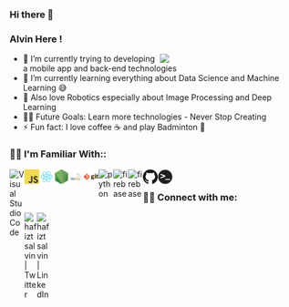 ### Hi there 👋
### Alvin Here ! 
<img align= "right" width= "240" src= "https://pa1.narvii.com/6580/8098c6e9207376889eeb0532d9f5a0723c4d73f5_hq.gif"/>
 
- 🔭 I’m currently trying to developing a mobile app and back-end technologies
- 🌱 I’m currently learning everything about Data Science and Machine Learning 😅
- 👯 Also love Robotics especially about Image Processing and Deep Learning
- 💪🏼 Future Goals: Learn more technologies - Never Stop Creating 
- ⚡ Fun fact: I love coffee ☕ and play Badminton 🏸

### 👨‍💻 I'm Familiar With::

<img align="left" alt="Visual Studio Code" width="26px" src="https://upload.wikimedia.org/wikipedia/commons/9/9a/Visual_Studio_Code_1.35_icon.svg" />
<img align="left" alt="JavaScript" width="26px" src="https://raw.githubusercontent.com/github/explore/80688e429a7d4ef2fca1e82350fe8e3517d3494d/topics/javascript/javascript.png" />
<img align="left" alt="React" width="26px" src="https://raw.githubusercontent.com/github/explore/80688e429a7d4ef2fca1e82350fe8e3517d3494d/topics/react/react.png" />
<img align="left" alt="Node.js" width="26px" src="https://raw.githubusercontent.com/github/explore/80688e429a7d4ef2fca1e82350fe8e3517d3494d/topics/nodejs/nodejs.png" />
<img align="left" alt="MySQL" width="26px" src="https://raw.githubusercontent.com/github/explore/80688e429a7d4ef2fca1e82350fe8e3517d3494d/topics/mysql/mysql.png" />
<img align="left" alt="Git" width="26px" src="https://raw.githubusercontent.com/github/explore/80688e429a7d4ef2fca1e82350fe8e3517d3494d/topics/git/git.png" />
<img align="left" alt="python" width="26px"src="https://upload.wikimedia.org/wikipedia/commons/c/c3/Python-logo-notext.svg"  /> 
<img align="left" src="https://opencv.org/wp-content/uploads/2020/07/OpenCV_logo_black-2.png" alt="firebase" width="26px" /> 
<img align="left" src="https://upload.wikimedia.org/wikipedia/commons/thumb/2/2d/Tensorflow_logo.svg/1200px-Tensorflow_logo.svg.png" alt="firebase" width="26px" /> 
<img align="left" alt="GitHub" width="26px" src="https://raw.githubusercontent.com/github/explore/78df643247d429f6cc873026c0622819ad797942/topics/github/github.png" />
<img align="left" alt="Terminal" width="26px" src="https://raw.githubusercontent.com/github/explore/80688e429a7d4ef2fca1e82350fe8e3517d3494d/topics/terminal/terminal.png" />
<br>

### 🙋‍♂️ Connect with me:

[<img align="left" alt="hafiztsalvin | Twitter" width="22px" src="https://cdn.jsdelivr.net/npm/simple-icons@v3/icons/twitter.svg" />][twitter]
[<img align="left" alt="hafiztsalvin | LinkedIn" width="22px" src="https://cdn.jsdelivr.net/npm/simple-icons@v3/icons/linkedin.svg" />][linkedin]


[twitter]: https://twitter.com/hafiztsalavin
[linkedin]: https://www.linkedin.com/in/muhammad-hafiz-tsalavin-823a7315a/
